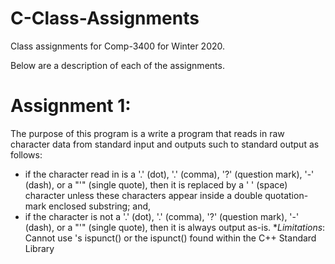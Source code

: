 # C-Class-Assignments

Class assignments for Comp-3400 for Winter 2020.

Below are a description of each of the assignments.

# Assignment 1:
The purpose of this program is a write a program that reads in raw character data from standard input and outputs such to standard output as follows:

* if the character read in is a '.' (dot), '.' (comma), '?' (question mark), '-' (dash), or a "'" (single quote), then it is replaced by a ' ' (space) character unless these characters appear inside a double quotation-mark enclosed substring; and,
* if the character is not a '.' (dot), '.' (comma), '?' (question mark), '-' (dash), or a "'" (single quote), then it is always output as-is.
*_Limitations_: Cannot use <cctype>'s ispunct() or the ispunct() found within the C++ Standard Library
